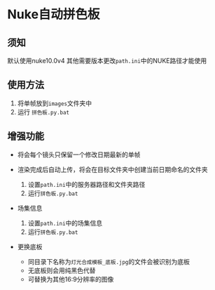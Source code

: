 # Nuke自动拼色板

## 须知

默认使用nuke10.0v4 其他需要版本更改`path.ini`中的NUKE路径才能使用

## 使用方法

1. 将单帧放到`images`文件夹中
2. 运行 `拼色板.py.bat`

## 增强功能

* 将会每个镜头只保留一个修改日期最新的单帧
* 渲染完成后自动上传，将会在目标文件夹中创建当前日期命名的文件夹

     1. 设置`path.ini`中的服务器路径和文件夹路径
     2. 运行`拼色板.py.bat`
* 场集信息
     1. 设置`path.ini`中的场集信息
     2. 运行`拼色板.py.bat`
* 更换底板

   * 同目录下名称为`灯光合成模板_底板.jpg`的文件会被识别为底板
   * 无底板则会用纯黑色代替
   * 可替换为其他16:9分辨率的图像
